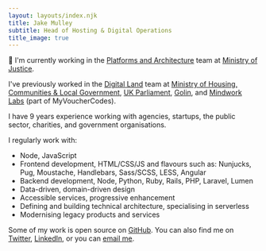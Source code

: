 ```yaml
---
layout: layouts/index.njk
title: Jake Mulley
subtitle: Head of Hosting & Digital Operations
title_image: true
---
```


👋 I'm currently working in the [Platforms and Architecture](https://mojdigital.blog.gov.uk/) team at [Ministry of Justice](https://www.gov.uk/government/organisations/ministry-of-justice).

I've previously worked in the [Digital Land](https://digital-land.github.io/) team at [Ministry of Housing, Communities & Local Government](https://www.gov.uk/government/organisations/ministry-of-housing-communities-and-local-government), [UK Parliament](https://parliament.uk/), [Golin](https://golin.com), and [Mindwork Labs](https://www.myvouchercodes.co.uk) (part of MyVoucherCodes).

I have 9 years experience working with agencies, startups, the public sector, charities, and government organisations.

I regularly work with:

- Node, JavaScript
- Frontend development, HTML/CSS/JS and flavours such as: Nunjucks, Pug, Moustache, Handlebars, Sass/SCSS, LESS, Angular
- Backend development, Node, Python, Ruby, Rails, PHP, Laravel, Lumen
- Data-driven, domain-driven design
- Accessible services, progressive enhancement
- Defining and building technical architecture, specialising in serverless
- Modernising legacy products and services

Some of my work is open source on [GitHub](https://github.com/jakemulley). You can also find me on [Twitter](https://twitter.com/carboia), [LinkedIn](https://linkedin.com/in/jakemulley), or you can [email me](mailto:me@jakemulley.com).
